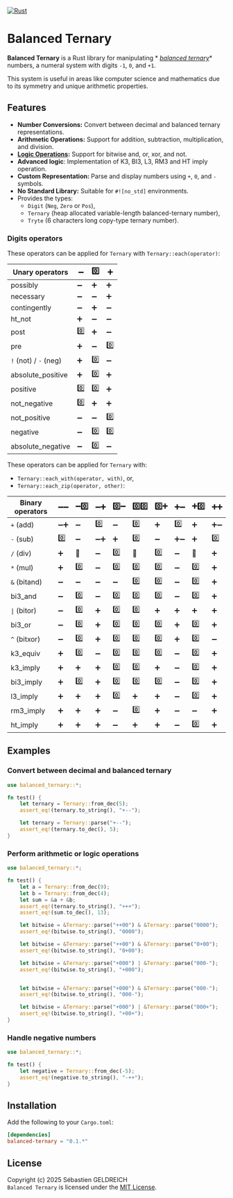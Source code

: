 [![Rust](https://github.com/Trehinos/balanced-ternary/actions/workflows/rust.yml/badge.svg)](https://github.com/Trehinos/balanced-ternary/actions/workflows/rust.yml)

# Balanced Ternary

**Balanced Ternary** is a Rust library for manipulating *
*[balanced ternary](https://en.wikipedia.org/wiki/Balanced_ternary)** numbers, a numeral system with digits `-1`,
`0`, and `+1`.

This system is useful in areas like computer science and mathematics due to its symmetry and unique arithmetic
properties.

## Features

- **Number Conversions:** Convert between decimal and balanced ternary representations.
- **Arithmetic Operations:** Support for addition, subtraction, multiplication, and division.
- **[Logic Operations](https://en.wikipedia.org/wiki/Three-valued_logic):** Support for bitwise and, or, xor, and not.
- **Advanced logic**: Implementation of K3, BI3, L3, RM3 and HT imply operation.
- **Custom Representation:** Parse and display numbers using `+`, `0`, and `-` symbols.
- **No Standard Library:** Suitable for `#![no_std]` environments.
- Provides the types:
    - `Digit` (`Neg`, `Zero` or `Pos`),
    - `Ternary` (heap allocated variable-length balanced-ternary number),
    - `Tryte` (6 characters long copy-type ternary number).

### Digits operators

These operators can be applied for `Ternary` with `Ternary::each(operator)`:

| Unary operators       | ➖   | 0️⃣ | ➕   |
|-----------------------|-----|-----|-----|
| possibly              | ➖   | ➕   | ➕   |
| necessary             | ➖   | ➖   | ➕   |
| contingently          | ➖   | ➕   | ➖   |
| ht_not                | ➕   | ➖   | ➖   |
| post                  | 0️⃣ | ➕   | ➖   |
| pre                   | ➕️  | ➖   | 0️⃣ |
| `!` (not) / `-` (neg) | ➕   | 0️⃣ | ➖   |
| absolute_positive     | ➕   | 0️⃣ | ➕   |
| positive              | 0️⃣ | 0️⃣ | ➕   |
| not_negative          | 0️⃣ | ➕   | ➕   |
| not_positive          | ➖   | ➖   | 0️⃣ |
| negative              | ➖   | 0️⃣ | 0️⃣ |
| absolute_negative     | ➖   | 0️⃣ | ➖   |

These operators can be applied for `Ternary` with:
- `Ternary::each_with(operator, with)`, or,
- `Ternary::each_zip(operator, other)`:

| Binary operators | ➖➖  | ➖0️⃣ | ➖➕  | 0️⃣➖ | 0️⃣0️⃣ | 0️⃣➕ | ➕➖  | ➕0️⃣ | ➕➕  |
|------------------|-----|------|-----|:-----|:-------|:-----|:----|:-----|:----|
| `+` (add)        | ➖➕  | ➖    | 0️⃣ | ➖    | 0️⃣    | ➕    | 0️⃣ | ➕    | ➕➖  |
| `-` (sub)        | 0️⃣ | ➖    | ➖➕  | ➕    | 0️⃣    | ➖    | ➕➖  | ➕    | 0️⃣ |
| `/` (div)        | ➕   | 🚫   | ➖   | 0️⃣  | 🚫     | 0️⃣  | ➖   | 🚫   | ➕   |
| `*` (mul)        | ➕   | 0️⃣  | ➖   | 0️⃣  | 0️⃣    | 0️⃣  | ➖   | 0️⃣  | ➕   |
| `&` (bitand)     | ➖   | ➖    | ➖   | ➖    | 0️⃣    | 0️⃣  | ➖   | 0️⃣  | ➕   |
| bi3_and          | ➖   | 0️⃣  | ➖   | 0️⃣  | 0️⃣    | 0️⃣  | ➖   | 0️⃣  | ➕   |
| `\|` (bitor)     | ➖   | 0️⃣  | ➕   | 0️⃣  | 0️⃣    | ➕    | ➕   | ➕    | ➕   |
| bi3_or           | ➖   | 0️⃣  | ➕   | 0️⃣  | 0️⃣    | 0️⃣  | ➕   | 0️⃣  | ➕   |
| `^` (bitxor)     | ➖   | 0️⃣  | ➕   | 0️⃣  | 0️⃣    | 0️⃣  | ➕   | 0️⃣  | ➖   |
| k3_equiv         | ➕   | 0️⃣  | ➖   | 0️⃣  | 0️⃣    | 0️⃣  | ➖   | 0️⃣  | ➕   |
| k3_imply         | ➕   | ➕    | ➕   | 0️⃣  | 0️⃣    | ➕    | ➖   | 0️⃣  | ➕   |
| bi3_imply        | ➕   | 0️⃣  | ➕   | 0️⃣  | 0️⃣    | 0️⃣  | ➖   | 0️⃣  | ➕   |
| l3_imply         | ➕   | ➕    | ➕   | 0️⃣  | ➕      | ➕    | ➖   | 0️⃣  | ➕   |
| rm3_imply        | ➕   | ➕    | ➕   | ➖    | 0️⃣    | ➕    | ➖   | ➖    | ➕   |
| ht_imply         | ➕   | ➕    | ➕   | ➖    | ➕      | ➕    | ➖   | 0️⃣  | ➕   |

## Examples

### Convert between decimal and balanced ternary

```rust
use balanced_ternary::*;

fn test() {
    let ternary = Ternary::from_dec(5);
    assert_eq!(ternary.to_string(), "+--");

    let ternary = Ternary::parse("+--");
    assert_eq!(ternary.to_dec(), 5);
}
```

### Perform arithmetic or logic operations

```rust
use balanced_ternary::*;

fn test() {
    let a = Ternary::from_dec(9);
    let b = Ternary::from_dec(4);
    let sum = &a + &b;
    assert_eq!(ternary.to_string(), "+++");
    assert_eq!(sum.to_dec(), 13);

    let bitwise = &Ternary::parse("++00") & &Ternary::parse("0000");
    assert_eq!(bitwise.to_string(), "0000");

    let bitwise = &Ternary::parse("++00") & &Ternary::parse("0+00");
    assert_eq!(bitwise.to_string(), "0+00");

    let bitwise = &Ternary::parse("+000") | &Ternary::parse("000-");
    assert_eq!(bitwise.to_string(), "+000");


    let bitwise = &Ternary::parse("+000") & &Ternary::parse("000-");
    assert_eq!(bitwise.to_string(), "000-");

    let bitwise = &Ternary::parse("+000") | &Ternary::parse("000+");
    assert_eq!(bitwise.to_string(), "+00+");
}
```

### Handle negative numbers

```rust
use balanced_ternary::*;

fn test() {
    let negative = Ternary::from_dec(-5);
    assert_eq!(negative.to_string(), "-++");
}
```

## Installation

Add the following to your `Cargo.toml`:

```toml
[dependencies]
balanced-ternary = "0.1.*"
```

## License

Copyright (c) 2025 Sébastien GELDREICH  
`Balanced Ternary` is licensed under the [MIT License](LICENSE).
